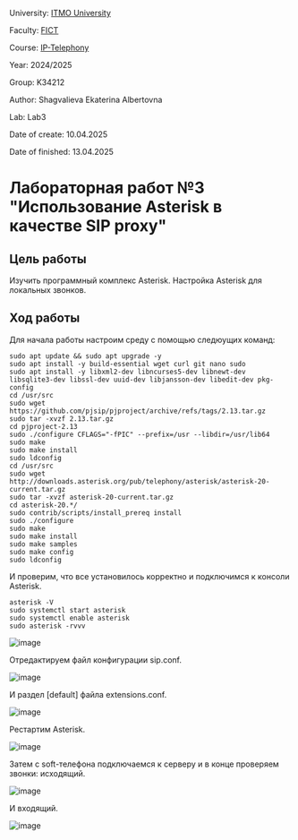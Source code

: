 University: [ITMO University](https://itmo.ru/ru/)

Faculty: [FICT](https://fict.itmo.ru)

Course: [IP-Telephony](https://itmo-ict-faculty.github.io/ip-telephony/)

Year: 2024/2025

Group: K34212

Author: Shagvalieva Ekaterina Albertovna

Lab: Lab3

Date of create: 10.04.2025

Date of finished: 13.04.2025

# Лабораторная работ №3 "Использование Asterisk в качестве SIP proxy"

## Цель работы

Изучить программный комплекс Asterisk. Настройка Asterisk для локальных звонков.

## Ход работы

Для начала работы настроим среду с помощью следюущих команд:

```
sudo apt update && sudo apt upgrade -y
sudo apt install -y build-essential wget curl git nano sudo
sudo apt install -y libxml2-dev libncurses5-dev libnewt-dev libsqlite3-dev libssl-dev uuid-dev libjansson-dev libedit-dev pkg-config
cd /usr/src
sudo wget https://github.com/pjsip/pjproject/archive/refs/tags/2.13.tar.gz
sudo tar -xvzf 2.13.tar.gz
cd pjproject-2.13
sudo ./configure CFLAGS="-fPIC" --prefix=/usr --libdir=/usr/lib64
sudo make
sudo make install
sudo ldconfig
cd /usr/src
sudo wget http://downloads.asterisk.org/pub/telephony/asterisk/asterisk-20-current.tar.gz
sudo tar -xvzf asterisk-20-current.tar.gz
cd asterisk-20.*/
sudo contrib/scripts/install_prereq install
sudo ./configure
sudo make
sudo make install
sudo make samples
sudo make config
sudo ldconfig
```

И проверим, что все установилось корректно и подключимся к консоли Asterisk.

```
asterisk -V  
sudo systemctl start asterisk
sudo systemctl enable asterisk
sudo asterisk -rvvv 
```

![image](https://github.com/user-attachments/assets/ed4e2d33-fa7b-4978-be05-3a9b023b379c)

Отредактируем файл конфигурации sip.conf.

![image](https://github.com/user-attachments/assets/3bddaced-ccbc-4e12-b053-80303c4810e7)

И раздел [default] файла extensions.conf.

![image](https://github.com/user-attachments/assets/c568decd-b7f2-4483-846b-b1670081afcf)

Рестартим Asterisk.

![image](https://github.com/user-attachments/assets/8b032cec-1512-4aa3-b2ac-6314a9bd8e94)

Затем с soft-телефона подключаемся к серверу и в конце проверяем звонки: исходящий.

![image](https://github.com/user-attachments/assets/3bde1d1e-9dc9-41c7-a39f-54f6ea93d73a)

И входящий.

![image](https://github.com/user-attachments/assets/b454cc86-ef5f-44af-81c6-683b74152325)
